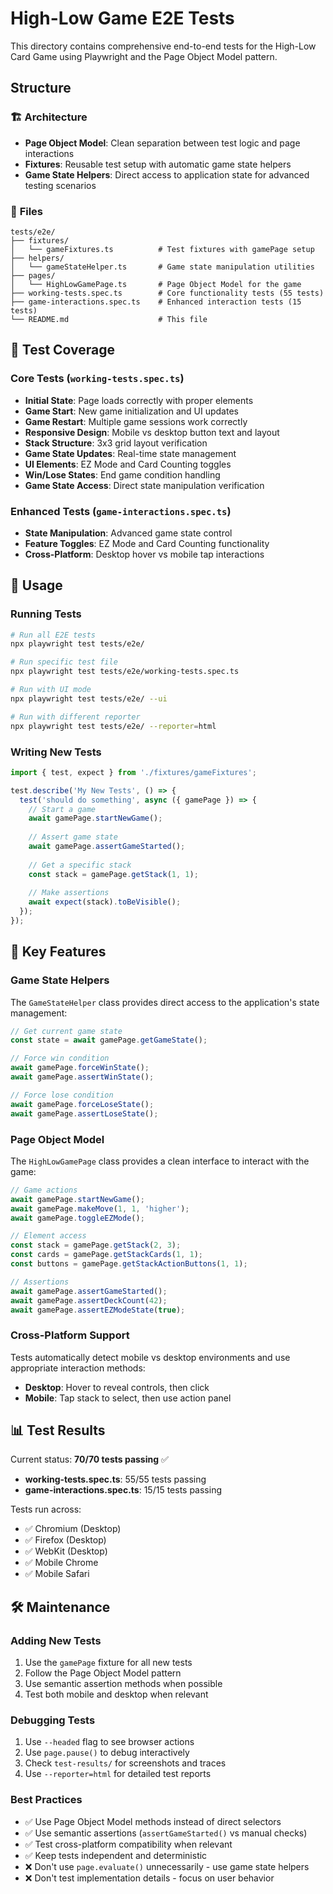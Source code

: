 # High-Low Game E2E Tests

This directory contains comprehensive end-to-end tests for the High-Low Card Game using Playwright and the Page Object Model pattern.

## Structure

### 🏗️ **Architecture**

- **Page Object Model**: Clean separation between test logic and page interactions
- **Fixtures**: Reusable test setup with automatic game state helpers
- **Game State Helpers**: Direct access to application state for advanced testing scenarios

### 📁 **Files**

```
tests/e2e/
├── fixtures/
│   └── gameFixtures.ts          # Test fixtures with gamePage setup
├── helpers/
│   └── gameStateHelper.ts       # Game state manipulation utilities
├── pages/
│   └── HighLowGamePage.ts       # Page Object Model for the game
├── working-tests.spec.ts        # Core functionality tests (55 tests)
├── game-interactions.spec.ts    # Enhanced interaction tests (15 tests)
└── README.md                    # This file
```

## 🧪 **Test Coverage**

### Core Tests (`working-tests.spec.ts`)
- **Initial State**: Page loads correctly with proper elements
- **Game Start**: New game initialization and UI updates
- **Game Restart**: Multiple game sessions work correctly
- **Responsive Design**: Mobile vs desktop button text and layout
- **Stack Structure**: 3x3 grid layout verification
- **Game State Updates**: Real-time state management
- **UI Elements**: EZ Mode and Card Counting toggles
- **Win/Lose States**: End game condition handling
- **Game State Access**: Direct state manipulation verification

### Enhanced Tests (`game-interactions.spec.ts`)
- **State Manipulation**: Advanced game state control
- **Feature Toggles**: EZ Mode and Card Counting functionality
- **Cross-Platform**: Desktop hover vs mobile tap interactions

## 🚀 **Usage**

### Running Tests

```bash
# Run all E2E tests
npx playwright test tests/e2e/

# Run specific test file
npx playwright test tests/e2e/working-tests.spec.ts

# Run with UI mode
npx playwright test tests/e2e/ --ui

# Run with different reporter
npx playwright test tests/e2e/ --reporter=html
```

### Writing New Tests

```typescript
import { test, expect } from './fixtures/gameFixtures';

test.describe('My New Tests', () => {
  test('should do something', async ({ gamePage }) => {
    // Start a game
    await gamePage.startNewGame();
    
    // Assert game state
    await gamePage.assertGameStarted();
    
    // Get a specific stack
    const stack = gamePage.getStack(1, 1);
    
    // Make assertions
    await expect(stack).toBeVisible();
  });
});
```

## 🔧 **Key Features**

### Game State Helpers

The `GameStateHelper` class provides direct access to the application's state management:

```typescript
// Get current game state
const state = await gamePage.getGameState();

// Force win condition
await gamePage.forceWinState();
await gamePage.assertWinState();

// Force lose condition
await gamePage.forceLoseState();
await gamePage.assertLoseState();
```

### Page Object Model

The `HighLowGamePage` class provides a clean interface to interact with the game:

```typescript
// Game actions
await gamePage.startNewGame();
await gamePage.makeMove(1, 1, 'higher');
await gamePage.toggleEZMode();

// Element access
const stack = gamePage.getStack(2, 3);
const cards = gamePage.getStackCards(1, 1);
const buttons = gamePage.getStackActionButtons(1, 1);

// Assertions
await gamePage.assertGameStarted();
await gamePage.assertDeckCount(42);
await gamePage.assertEZModeState(true);
```

### Cross-Platform Support

Tests automatically detect mobile vs desktop environments and use appropriate interaction methods:

- **Desktop**: Hover to reveal controls, then click
- **Mobile**: Tap stack to select, then use action panel

## 📊 **Test Results**

Current status: **70/70 tests passing** ✅

- **working-tests.spec.ts**: 55/55 tests passing
- **game-interactions.spec.ts**: 15/15 tests passing

Tests run across:
- ✅ Chromium (Desktop)
- ✅ Firefox (Desktop) 
- ✅ WebKit (Desktop)
- ✅ Mobile Chrome
- ✅ Mobile Safari

## 🛠️ **Maintenance**

### Adding New Tests

1. Use the `gamePage` fixture for all new tests
2. Follow the Page Object Model pattern
3. Use semantic assertion methods when possible
4. Test both mobile and desktop when relevant

### Debugging Tests

1. Use `--headed` flag to see browser actions
2. Use `page.pause()` to debug interactively
3. Check `test-results/` for screenshots and traces
4. Use `--reporter=html` for detailed test reports

### Best Practices

- ✅ Use Page Object Model methods instead of direct selectors
- ✅ Use semantic assertions (`assertGameStarted()` vs manual checks)
- ✅ Test cross-platform compatibility when relevant
- ✅ Keep tests independent and deterministic
- ❌ Don't use `page.evaluate()` unnecessarily - use game state helpers
- ❌ Don't test implementation details - focus on user behavior
